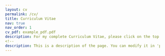 ```yaml
---
layout: cv
permalink: /cv/
title: Curriculum Vitae
nav: true
nav_order: 1
cv_pdf: example_pdf.pdf
description: For my complete Curriculum Vitae, please click on the top right pdf icon.
<!--
description: This is a description of the page. You can modify it in 'pages/_cv.md'. You can also change or remove the top pdf download button.
---
```

